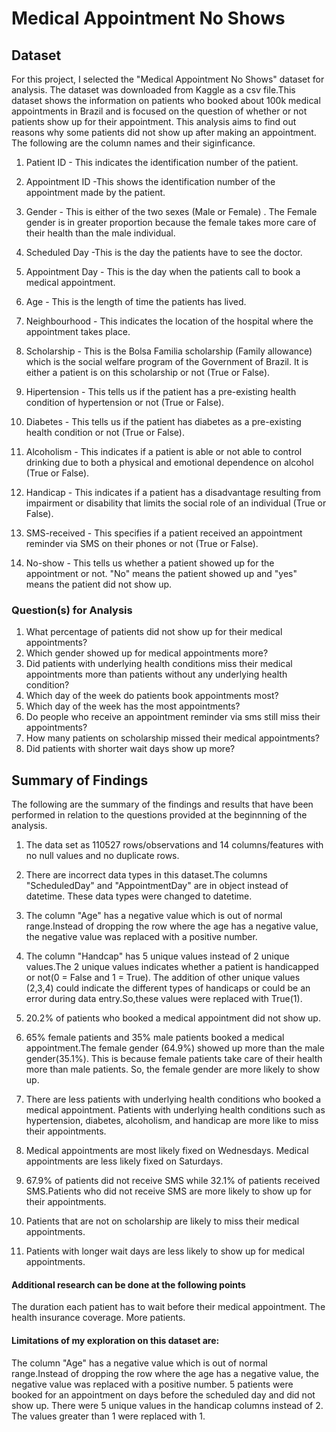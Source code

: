 # Medical Appointment No Shows


## Dataset

For this project, I selected the "Medical Appointment No Shows" dataset for analysis. The dataset was downloaded from Kaggle as a csv file.This dataset shows the information on patients who booked about 100k medical appointments in Brazil and is focused on the question of whether or not patients show up for their appointment.
This analysis aims to find out reasons why some patients did not show up after making an appointment.
The following are the column names and their siginficance.
1. Patient ID - This indicates the identification number of the patient.

2. Appointment ID -This shows the identification number of the appointment made by the patient.

3. Gender - This is either of the two sexes (Male or Female) . The Female gender is in greater proportion because the female               takes more care of their health than the male individual.

4. Scheduled Day -This is the day the patients have to see the doctor.

5. Appointment Day - This is the day when the patients call to book a medical appointment.

6. Age - This is the length of time the patients has lived.

7. Neighbourhood - This indicates the location of the hospital where the appointment takes place.

8. Scholarship - This is the Bolsa Familia scholarship (Family allowance) which is the social welfare program of the Government              of Brazil. It is either a patient is on this scholarship or not (True or False).

9. Hipertension - This tells us if the patient has a pre-existing health condition of hypertension or not (True or False).

10. Diabetes -  This tells us if the patient has diabetes as a pre-existing health condition or not (True or False).

11. Alcoholism - This indicates if a patient is able  or not able to control drinking due to both a physical and emotional                    dependence on alcohol (True or False).

12. Handicap - This indicates if a patient has a disadvantage resulting from impairment or disability that limits the social                  role of an individual (True or False).

13. SMS-received - This specifies if a patient received an appointment reminder via SMS on their phones or not (True or False).

14. No-show - This tells us whether a patient showed up for the appointment or not. "No" means the patient showed up and "yes" means the patient did not show up.

### Question(s) for Analysis 

1. What percentage of patients did not show up for their medical appointments?
2. Which gender showed up for medical appointments more?
3. Did patients with underlying health conditions miss their medical appointments more than patients without any underlying health condition?
4. Which day of the week do patients book appointments most?
5. Which day of the week has the most appointments?
6. Do people who receive an appointment reminder via sms still miss their appointments?
7. How many patients on scholarship missed their medical appointments?
8. Did patients with shorter wait days show up more?


## Summary of Findings

The following are the summary of the findings and results that have been performed in relation to the questions provided at the beginnning of the analysis.

1. The data set as 110527 rows/observations and 14 columns/features with no null values and no duplicate rows.

2. There are incorrect data types in this dataset.The columns "ScheduledDay" and "AppointmentDay" are in object instead of datetime. These data types were changed to datetime.

3. The column "Age" has a negative value which is out of normal range.Instead of dropping the row where the age has a negative value, the negative value was replaced with a positive number.

4. The column "Handcap" has 5 unique values instead of 2 unique values.The 2 unique values indicates whether a patient is handicapped or not(0 = False and 1 = True). The addition of other unique values (2,3,4) could indicate the different types of handicaps or could be an error during data entry.So,these values were replaced with True(1).

5. 20.2% of patients who booked a medical appointment did not show up.

6. 65% female patients and 35% male patients booked a medical appointment.The female gender (64.9%) showed up more than the male gender(35.1%). This is because female patients take care of their health more than male patients. So, the female gender are more likely to show up.

7. There are less patients with underlying health conditions who booked a medical appointment. Patients with underlying health conditions such as hypertension, diabetes, alcoholism, and handicap are more like to miss their appointments.

8. Medical appointments are most likely fixed on Wednesdays. Medical appointments are less likely fixed on Saturdays.

9. 67.9% of patients did not receive SMS while 32.1% of patients received SMS.Patients who did not receive SMS are more likely to show up for their appointments.

10. Patients that are not on scholarship are likely to miss their medical appointments.

11. Patients with longer wait days are less likely to show up for medical appointments.

#### Additional research can be done at the following points

The duration each patient has to wait before their medical appointment.
The health insurance coverage.
More patients.

#### Limitations of my exploration on this dataset are:

The column "Age" has a negative value which is out of normal range.Instead of dropping the row where the age has a negative value, the negative value was replaced with a positive number.
5 patients were booked for an appointment on days before the scheduled day and did not show up.
There were 5 unique values in the handicap columns instead of 2. The values greater than 1 were replaced with 1.
